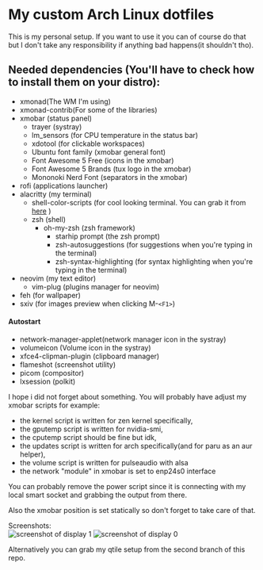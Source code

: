 # My custom Arch Linux dotfiles

This is my personal setup. If you want to use it you can of course do that but I don't take any responsibility if anything bad happens(it shouldn't tho).

## Needed dependencies (You'll have to check how to install them on your distro):  
- xmonad(The WM I'm using)  
- xmonad-contrib(For some of the libraries)  
- xmobar (status panel)  
    - trayer (systray)
    - lm_sensors (for CPU temperature in the status bar)
    - xdotool (for clickable workspaces)
    - Ubuntu font family (xmobar general font)
    - Font Awesome 5 Free (icons in the xmobar)
    - Font Awesome 5 Brands (tux logo in the xmobar)
    - Mononoki Nerd Font (separators in the xmobar)
- rofi (applications launcher)  
- alacritty (my terminal)
    - shell-color-scripts (for cool looking terminal. You can grab it from [here](https://gitlab.com/dwt1/shell-color-scripts) )  
    - zsh (shell)      
        - oh-my-zsh (zsh framework)
            - starhip prompt (the zsh prompt)
            - zsh-autosuggestions (for suggestions when you're typing in the terminal)
            - zsh-syntax-highlighting (for syntax highlighting when you're typing in the terminal)
- neovim (my text editor)
    - vim-plug (plugins manager for neovim)
- feh (for wallpaper)
- sxiv (for images preview when clicking M-`<F1>`)

#### Autostart
- network-manager-applet(network manager icon in the systray)
- volumeicon (Volume icon in the systray)
- xfce4-clipman-plugin (clipboard manager)
- flameshot (screenshot utility)
- picom (compositor)
- lxsession (polkit)

I hope i did not forget about something. You will probably have adjust my xmobar scripts for example:  
- the kernel script is written for zen kernel specifically,  
- the gputemp script is written for nvidia-smi,  
- the cputemp script should be fine but idk,  
- the updates script is written for arch specifically(and for paru as an aur helper),  
- the volume script is written for pulseaudio with alsa  
- the network "module" in xmobar is set to enp24s0 interface  

You can probably remove the power script since it is connecting with my local smart socket and grabbing the output from there.

Also the xmobar position is set statically so don't forget to take care of that.

Screenshots:  
![screenshot of display 1](https://i.imgur.com/zKEMvzn.png)
![screenshot of display 0](https://i.imgur.com/sgiaR4n.png)

Alternatively you can grab my qtile setup from the second branch of this repo.
